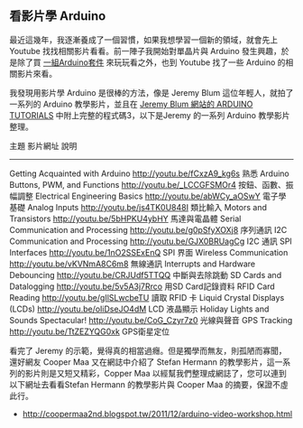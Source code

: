 
## 看影片學 Arduino
最近這幾年，我逐漸養成了一個習慣，如果我想學習一個新的領域，就會先上 Youtube 找找相關影片看看。前一陣子我開始對單晶片與 Arduino 發生興趣，於是除了買 [一組Arduino套件](http://goods.ruten.com.tw/item/show?21206307106390) 來玩玩看之外，也到 Youtube 找了一些 Arduino 的相關影片來看。

我發現用影片學 Arduino 是很棒的方法，像是 Jeremy Blum 這位年輕人，就拍了一系列的 Arduino 教學影片，並且在 [Jeremy Blum 網站的 ARDUINO TUTORIALS](http://www.jeremyblum.com/category/arduino-tutorials/) 中附上完整的程式碼3，以下是Jeremy 的一系列 Arduino 教學影片整理。

主題                                              影片網址                                          說明
-----------------------------------------------   ---------------------------------------------     ----------------------------------------------------
Getting Acquainted with Arduino                   <http://youtu.be/fCxzA9_kg6s>                     熟悉 Arduino
Buttons, PWM, and Functions                       <http://youtu.be/_LCCGFSMOr4>                     按鈕、函數、振幅調整
Electrical Engineering Basics                     <http://youtu.be/abWCy_aOSwY>                     電子學基礎
Analog Inputs                                     <http://youtu.be/js4TK0U848I>                     類比輸入
Motors and Transistors                            <http://youtu.be/5bHPKU4ybHY>                     馬達與電晶體
Serial Communication and Processing               <http://youtu.be/g0pSfyXOXj8>                     序列通訊
I2C Communication and Processing                  <http://youtu.be/GJX0BRUagCg>                     I2C 通訊
SPI Interfaces                                    <http://youtu.be/1nO2SSExEnQ>                     SPI 界面
Wireless Communication                            <http://youtu.be/vKVNmA8C6m8>                     無線通訊
Interrupts and Hardware Debouncing                <http://youtu.be/CRJUdf5TTQQ>                     中斷與去除跳動
SD Cards and Datalogging                          <http://youtu.be/5v5A3j7Rrco>                     用SD Card記錄資料
RFID Card Reading                                 <http://youtu.be/gIlSLwcbeTU>                     讀取 RFID 卡
Liquid Crystal Displays (LCDs)                    <http://youtu.be/oIiDseJO4dM>                     LCD 液晶顯示
Holiday Lights and Sounds Spectacular!            <http://youtu.be/CoG_Czyr7z0>                     光線與聲音
GPS Tracking                                      <http://youtu.be/TtZEZYQG0xk>                     GPS衛星定位

看完了 Jeremy 的示範，覺得真的相當過癮。但是獨學而無友，則孤陋而寡聞，還好網友 Cooper Maa 又在網誌中介紹了 Stefan Hermann 的教學影片，這一系列的影片則是又短又精彩，Copper Maa 以經幫我們整理成網誌了，您可以連到以下網址去看看Stefan Hermann 的教學影片與 Cooper Maa 的摘要，保證不虛此行。

* <http://coopermaa2nd.blogspot.tw/2011/12/arduino-video-workshop.html>

